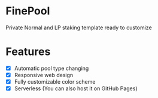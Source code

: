 # FinePool
Private Normal and LP staking template ready to customize

# Features
 - [x] Automatic pool type changing
 - [x] Responsive web design
 - [x] Fully customizable color scheme
 - [x] Serverless (You can also host it on GitHub Pages)
